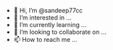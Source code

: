- 👋 Hi, I’m @sandeep77cc
- 👀 I’m interested in ...
- 🌱 I’m currently learning ...
- 💞️ I’m looking to collaborate on ...
- 📫 How to reach me ...

<!---
sandeep77cc/sandeep77cc is a ✨ special ✨ repository because its `README.md` (this file) appears on your GitHub profile.
You can click the Preview link to take a look at your changes.
--->
